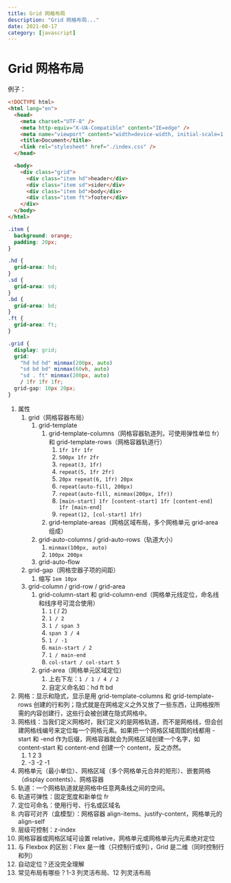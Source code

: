```yaml
---
title: Grid 网格布局
description: "Grid 网格布局..."
date: 2021-08-17
category: [javascript]
---
```


# Grid 网格布局

例子：

```html
<!DOCTYPE html>
<html lang="en">
  <head>
    <meta charset="UTF-8" />
    <meta http-equiv="X-UA-Compatible" content="IE=edge" />
    <meta name="viewport" content="width=device-width, initial-scale=1.0" />
    <title>Document</title>
    <link rel="stylesheet" href="./index.css" />
  </head>

  <body>
    <div class="grid">
      <div class="item hd">header</div>
      <div class="item sd">sider</div>
      <div class="item bd">body</div>
      <div class="item ft">footer</div>
    </div>
  </body>
</html>
```

```css
.item {
  background: orange;
  padding: 20px;
}

.hd {
  grid-area: hd;
}
.sd {
  grid-area: sd;
}
.bd {
  grid-area: bd;
}
.ft {
  grid-area: ft;
}

.grid {
  display: grid;
  grid:
    "hd hd hd" minmax(200px, auto)
    "sd bd bd" minmax(60vh, auto)
    "sd . ft" minmax(200px, auto)
    / 1fr 1fr 1fr;
  grid-gap: 10px 20px;
}
```

1. 属性
   1. grid（网格容器布局）
      1. grid-template
         1. grid-template-columns（网格容器轨道列，可使用弹性单位 fr）和 grid-template-rows（网格容器轨道行）
            1. `1fr 1fr 1fr`
            2. `500px 1fr 2fr`
            3. `repeat(3, 1fr)`
            4. `repeat(5, 1fr 2fr)`
            5. `20px repeat(6, 1fr) 20px`
            6. `repeat(auto-fill, 200px)`
            7. `repeat(auto-fill, minmax(200px, 1fr))`
            8. `[main-start] 1fr [content-start] 1fr [content-end] 1fr [main-end]`
            9. `repeat(12, [col-start] 1fr)`
         2. grid-template-areas（网格区域布局，多个网格单元 grid-area 组成）
      2. grid-auto-columns / grid-auto-rows（轨道大小）
         1. `minmax(100px, auto)`
         2. `100px 200px`
      3. grid-auto-flow
   2. grid-gap（网格空器子项的间距）
      1. 缩写 `1em 10px`
   3. grid-column / grid-row / grid-area
      1. grid-column-start 和 grid-column-end（网格单元线定位，命名线和线序号可混合使用）
         1. `1` ( / 2)
         2. `1 / 2`
         3. `1 / span 3`
         4. `span 3 / 4`
         5. `1 / -1`
         6. `main-start / 2`
         7. `1 / main-end`
         8. `col-start / col-start 5`
      2. grid-area（网格单元区域定位）
         1. 上右下左：`1 / 1 / 4 / 2`
         2. 自定义命名如：hd ft bd
2. 网格：显示和隐式，显示是用 grid-template-columns 和 grid-template-rows 创建的行和列；隐式就是在网格定义之外又放了一些东西，让网格按所需的内容创建行，这些行会被创建在隐式网格中。
3. 网格线：当我们定义网格时，我们定义的是网格轨道，而不是网格线，但会创建网格线编号来定位每一个网格元素。如果把一个网格区域周围的线都用 -start 和 -end 作为后缀，网格容器就会为网格区域创建一个名字，如 content-start 和 content-end 创建一个 content，反之亦然。
   1. 1 2 3
   2. -3 -2 -1
4. 网格单元（最小单位）、网格区域（多个网格单元合并的矩形）、嵌套网格（display contents）、网格容器
5. 轨道：一个网格轨道就是网格中任意两条线之间的空间。
6. 轨道可弹性：固定宽度和新单位 fr
7. 定位可命名：使用行号、行名或区域名
8. 内容可对齐（盒模型）：网格容器 align-items、justify-content，网格单元的 align-self
9. 层级可控制：z-index
10. 网格容器或网格区域可设置 relative，网格单元或网格单元内元素绝对定位
11. 与 Flexbox 的区别：Flex 是一维（只控制行或列），Grid 是二维（同时控制行和列）
12. 自动定位？还没完全理解
13. 常见布局有哪些？1-3 列灵活布局、12 列灵活布局
